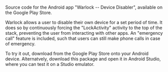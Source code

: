 Source code for the Android app "Warlock -- Device Disabler", available on the Google Play Store. 

Warlock allows a user to disable their own device for a set period of time. It does so by continuously forcing the "LockActivity" activity to the top of the stack, preventing the user from interacting with other apps. An "emergency call" feature is included, such that users can still make phone calls in case of emergency.

To try it out, download from the Google Play Store onto your Android device. Alternatvely, download this package and open it in Android Studio, where you can test it on a Studio emulator.
